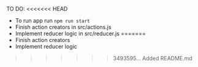 TO DO:
<<<<<<< HEAD
- To run app run `npm run start`
- Finish action creators in src/actions.js
- Implement reducer logic in src/reducer.js
=======
- Finish action creators
- Implement reducer logic
>>>>>>> 3493595... Added README.md
